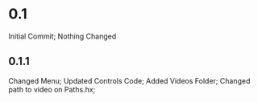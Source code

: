 # 0.1
Initial Commit;
Nothing Changed
## 0.1.1
Changed Menu;
Updated Controls Code;
Added Videos Folder;
Changed path to video on Paths.hx;
